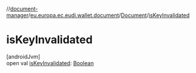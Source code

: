 //[document-manager](../../../index.md)/[eu.europa.ec.eudi.wallet.document](../index.md)/[Document](index.md)/[isKeyInvalidated](is-key-invalidated.md)

# isKeyInvalidated

[androidJvm]\
open
val [isKeyInvalidated](is-key-invalidated.md): [Boolean](https://kotlinlang.org/api/latest/jvm/stdlib/kotlin/-boolean/index.html)
